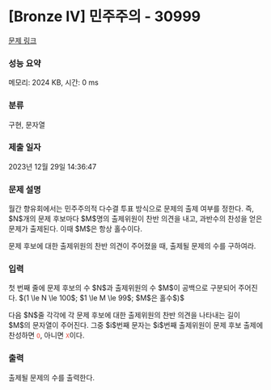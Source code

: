 # [Bronze IV] 민주주의 - 30999 

[문제 링크](https://www.acmicpc.net/problem/30999) 

### 성능 요약

메모리: 2024 KB, 시간: 0 ms

### 분류

구현, 문자열

### 제출 일자

2023년 12월 29일 14:36:47

### 문제 설명

<p>월간 향유회에서는 민주주의적 다수결 투표 방식으로 문제의 출제 여부를 정한다. 즉, $N$개의 문제 후보마다 $M$명의 출제위원이 찬반 의견을 내고, 과반수의 찬성을 얻은 문제가 출제된다. 이때 $M$은 항상 홀수이다.</p>

<p>문제 후보에 대한 출제위원의 찬반 의견이 주어졌을 때, 출제될 문제의 수를 구하여라.</p>

### 입력 

 <p>첫 번째 줄에 문제 후보의 수 $N$과 출제위원의 수 $M$이 공백으로 구분되어 주어진다. $(1 \le N \le 100$; $1 \le M \le 99$; $M$은 홀수$)$</p>

<p>다음 $N$줄 각각에 각 문제 후보에 대한 출제위원의 찬반 의견을 나타내는 길이 $M$의 문자열이 주어진다. 그중 $i$번째 문자는 $i$번째 출제위원이 문제 후보 출제에 찬성하면 <code><span style="color:#e74c3c;">O</span></code>, 아니면 <span style="color:#e74c3c;"><code>X</code></span>이다.</p>

### 출력 

 <p>출제될 문제의 수를 출력한다.</p>

